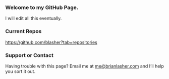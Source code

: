### Welcome to my GitHub Page.
I will edit all this eventually.

### Current Repos
https://github.com/blasher?tab=repositories

### Support or Contact
Having trouble with this page? Email me at me@brianlasher.com and I’ll help you sort it out.
